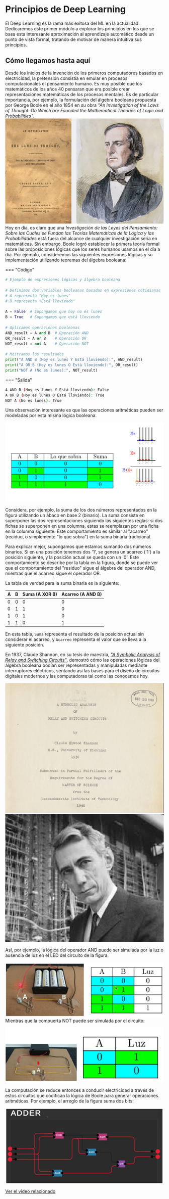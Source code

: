 # Principios de Deep Learning

El Deep Learning es la rama más exitosa del ML en la actualidad. Dedicaremos este primer módulo a explorar los principios en los que se basa esta interesante aproximación al aprendizaje automático desde un punto de vista formal, tratando de motivar de manera intuitiva sus principios.

## Cómo llegamos hasta aquí

Desde los inicios de la invención de los primeros computadores basados en electricidad, la pretensión consistía en emular en procesos computacionales el pensamiento humano. Es muy posible que los matemáticos de los años 40 pensaran que era posible crear representaciones matemáticas de los procesos mentales. Es de particular importancia, por ejemplo, la formulación del álgebra booleana propuesta por George Boole en el año 1854 en su obra *"An Investigation of the Laws of Thought: On Which are Founded the Mathematical Theories of Logic and Probabilities"*.
![alt text](../assets/images/Boole.png)
Hoy en día, es claro que una *Investigación de las Leyes del Pensamiento: Sobre las Cuales se Fundan las Teorías Matemáticas de la Lógica y las Probabilidades* está fuera del alcance de cualquier investigación seria en matemáticas. Sin embargo, Boole logró establecer la primera teoría formal sobre las proposiciones lógicas que los seres humanos usamos en el día a día. Por ejemplo, consideremos las siguientes expresiones lógicas y su implementación utilizando teoremas del álgebra booleana:

=== "Código"
```python
# Ejemplo de expresiones lógicas y álgebra booleana

# Definimos dos variables booleanas basadas en expresiones cotidianas
# A representa "Hoy es lunes"
# B representa "Está lloviendo"

A = False  # Supongamos que hoy no es lunes
B = True   # Supongamos que está lloviendo

# Aplicamos operaciones booleanas
AND_result = A and B  # Operación AND
OR_result = A or B    # Operación OR
NOT_result = not A    # Operación NOT

# Mostramos los resultados
print("A AND B (Hoy es lunes Y Está lloviendo):", AND_result)
print("A OR B (Hoy es lunes O Está lloviendo):", OR_result)
print("NOT A (No es lunes):", NOT_result)
```

=== "Salida"
```bash
A AND B (Hoy es lunes Y Está lloviendo): False
A OR B (Hoy es lunes O Está lloviendo): True
NOT A (No es lunes): True
```

Una observación interesante es que las operaciones aritméticas pueden ser modeladas por esta misma lógica booleana.

![Representación de la suma en un ábaco binario](image.png)

Considera, por ejemplo, la suma de los dos números representados en la figura utilizando un ábaco en base 2 (binario). La suma consiste en superponer las dos representaciones siguiendo las siguientes reglas: si dos fichas se superponen en una columna, estas se reemplazan por una ficha en la columna siguiente. Este comportamiento es similar al "acarreo" (reciduo, o simplemente "lo que sobra") en la suma binaria tradicional.

Para explicar mejor, supongamos que estamos sumando dos números binarios. Si en una posición tenemos dos '1', se genera un acarreo ('1') a la posición siguiente, y la posición actual se queda con un '0'. Este comportamiento se describe por la tabla en la figura, donde se puede ver que el comportamiento del "residuo" sigue el álgebra del operador AND, mientras que el acarreo sigue el operador OR.

La tabla de verdad para la suma binaria es la siguiente:

| A | B | Suma (A XOR B) | Acarreo (A AND B) |
|---|---|----------------|-------------------|
| 0 | 0 | 0              | 0                 |
| 0 | 1 | 1              | 0                 |
| 1 | 0 | 1              | 0                 |
| 1 | 1 | 0              | 1                 |

En esta tabla, `Suma` representa el resultado de la posición actual sin considerar el acarreo, y `Acarreo` representa el valor que se lleva a la siguiente posición.

En 1937, Claude Shannon, en su tesis de maestría, [*"A Symbolic Analysis of Relay and Switching Circuits"*](https://dspace.mit.edu/handle/1721.1/11173), demostró cómo las operaciones lógicas del álgebra booleana podían ser representadas y manipuladas mediante interruptores eléctricos, sentando así las bases para el diseño de circuitos digitales modernos y las computadoras tal como las conocemos hoy.

![Ejemplo de circuito lógico](image-1.png)
![Ejemplo de circuito lógico](image-2.png)

Así, por ejemplo, la lógica del operador AND puede ser simulada por la luz o ausencia de luz en el LED del circuito de la figura.

![Circuito simulando operador AND](image-3.png)
Mientras que la compuerta NOT puede ser simulada por el circuito:

![Circuito simulando operador NOT](image-4.png)

La computación se reduce entonces a conducir electricidad a través de estos circuitos que codifican la lógica de Boole para generar operaciones aritméticas. Por ejemplo, el arreglo de la figura suma dos bits:

![Arreglo para sumar dos bits](image-5.png)

[Ver el video relacionado](https://www.youtube.com/watch?v=QZwneRb-zqA&t=504s)